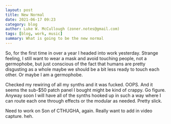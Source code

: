 ```yaml
---
layout: post
title: New Normal
date: 2021-06-17 09:23
category: blog
author: Luke W. McCullough (zoner.notes@gmail.com)
tags: [blog, work, music]
summary: What is going to be the new normal
---
```


So, for the first time in over a year I headed into work yesterday.
Strange feeling, I still want to wear a mask and avoid touching people, not a germophobe, but just conscious of the fact that humans are pretty disgusting as a whole maybe we should be a bit less ready to touch each other. Or maybe I am a germophobe.

Checked my rewiring of all my synths and it was fucked. OOPS. And it seems the sub-$50 patch panel I bought might be kind of crappy. Go figure. Anyway soon I will have all of the synths hooked up in such a way where I can route each one through effects or the modular as needed. Pretty slick. 

Need to work on Son of CTHUGHA, again. Really want to add in video capture. heh.
